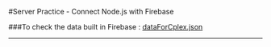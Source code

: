 #Server Practice - Connect Node.js with Firebase

###To check the data built in Firebase :
 [dataForCplex.json](https://github.com/flisshou/ServerPractice/blob/master/dataForCplex.json)

---


